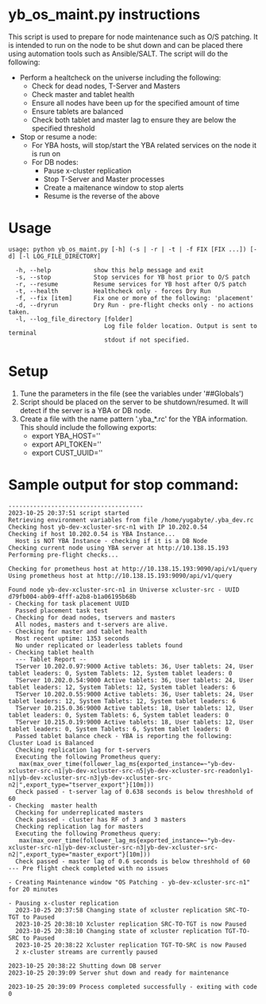 # yb_os_maint.py instructions

This script is used to prepare for node maintenance such as O/S patching.  It is intended to run on the node to be shut down and can be placed there using automation tools such as Ansible/SALT.  The script will do the following:
 - Perform a healtcheck on the universe including the following:
   -  Check for dead nodes, T-Server and Masters
   -  Check master and tablet health
   -  Ensure all nodes have been up for the specified amount of time
   -  Ensure tablets are balanced
   -  Check both tablet and master lag to ensure they are below the specified threshold
 - Stop or resume a node:
   - For YBA hosts, will stop/start the YBA related services on the node it is run on
   - For DB nodes:
     - Pause x-cluster replication
     - Stop T-Server and Master processes
     - Create a maitenance window to stop alerts
     - Resume is the reverse of the above

# Usage
```
usage: python yb_os_maint.py [-h] (-s | -r | -t | -f FIX [FIX ...]) [-d] [-l LOG_FILE_DIRECTORY]
             
  -h, --help            show this help message and exit
  -s, --stop            Stop services for YB host prior to O/S patch
  -r, --resume          Resume services for YB host after O/S patch
  -t, --health          Healthcheck only - forces Dry Run
  -f, --fix [item]      Fix one or more of the following: 'placement'
  -d, --dryrun          Dry Run - pre-flight checks only - no actions taken.
  -l, --log_file_directory [folder]
                           Log file folder location. Output is sent to terminal
                           stdout if not specified.
```
                        
# Setup
1. Tune the parameters in the file (see the variables under '##Globals')
2. Script should be placed on the server to be shutdown/resumed.  It will detect if the server is a YBA or DB node.
3. Create a file with the name pattern '.yba_*.rc' for the YBA information.  This should include the following exports:
    -  export YBA_HOST='<YBA Host URL>'
    -  export API_TOKEN='<API Token>'
    -  export CUST_UUID='<Customer ID>'

# Sample output for stop command:
```
--------------------------------------
2023-10-25 20:37:51 script started
Retrieving environment variables from file /home/yugabyte/.yba_dev.rc
Checking host yb-dev-xcluster-src-n1 with IP 10.202.0.54
Checking if host 10.202.0.54 is YBA Instance...
  Host is NOT YBA Instance - checking if it is a DB Node
Checking current node using YBA server at http://10.138.15.193
Performing pre-flight checks...

Checking for prometheus host at http://10.138.15.193:9090/api/v1/query
Using prometheus host at http://10.138.15.193:9090/api/v1/query

Found node yb-dev-xcluster-src-n1 in Universe xcluster-src - UUID d79fb004-ab09-4fff-a2b8-b1a06195b68b
- Checking for task placement UUID
  Passed placement task test
- Checking for dead nodes, tservers and masters
  All nodes, masters and t-servers are alive.
- Checking for master and tablet health
  Most recent uptime: 1353 seconds
  No under replicated or leaderless tablets found
- Checking tablet health
  --- Tablet Report --
  TServer 10.202.0.97:9000 Active tablets: 36, User tablets: 24, User tablet leaders: 0, System Tablets: 12, System tablet leaders: 0
  TServer 10.202.0.54:9000 Active tablets: 36, User tablets: 24, User tablet leaders: 12, System Tablets: 12, System tablet leaders: 6
  TServer 10.202.0.55:9000 Active tablets: 36, User tablets: 24, User tablet leaders: 12, System Tablets: 12, System tablet leaders: 6
  TServer 10.215.0.36:9000 Active tablets: 18, User tablets: 12, User tablet leaders: 0, System Tablets: 6, System tablet leaders: 0
  TServer 10.215.0.19:9000 Active tablets: 18, User tablets: 12, User tablet leaders: 0, System Tablets: 6, System tablet leaders: 0
  Passed tablet balance check - YBA is reporting the following: Cluster Load is Balanced
  Checking replication lag for t-servers
  Executing the following Prometheus query:
   max(max_over_time(follower_lag_ms{exported_instance=~"yb-dev-xcluster-src-n1|yb-dev-xcluster-src-n5|yb-dev-xcluster-src-readonly1-n1|yb-dev-xcluster-src-n3|yb-dev-xcluster-src-n2|",export_type="tserver_export"}[10m]))
  Check passed - t-server lag of 0.638 seconds is below threshhold of 60
- Checking  master health
  Checking for underreplicated masters
  Check passed - cluster has RF of 3 and 3 masters
  Checking replication lag for masters
  Executing the following Prometheus query:
   max(max_over_time(follower_lag_ms{exported_instance=~"yb-dev-xcluster-src-n1|yb-dev-xcluster-src-n3|yb-dev-xcluster-src-n2|",export_type="master_export"}[10m]))
  Check passed - master lag of 0.6 seconds is below threshhold of 60
--- Pre flight check completed with no issues

- Creating Maintenance window "OS Patching - yb-dev-xcluster-src-n1" for 20 minutes

- Pausing x-cluster replication
  2023-10-25 20:37:58 Changing state of xcluster replication SRC-TO-TGT to Paused
  2023-10-25 20:38:10 Xcluster replication SRC-TO-TGT is now Paused
  2023-10-25 20:38:10 Changing state of xcluster replication TGT-TO-SRC to Paused
  2023-10-25 20:38:22 Xcluster replication TGT-TO-SRC is now Paused
  2 x-cluster streams are currently paused

2023-10-25 20:38:22 Shutting down DB server
2023-10-25 20:39:09 Server shut down and ready for maintenance

2023-10-25 20:39:09 Process completed successfully - exiting with code 0
```